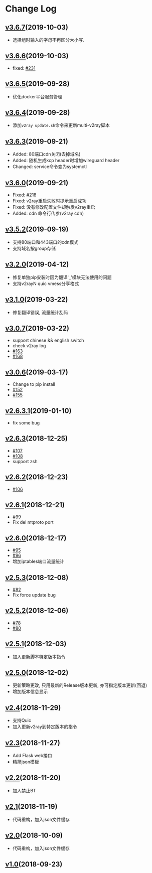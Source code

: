 # Change Log

## [v3.6.7](https://github.com/Jrohy/multi-v2ray/releases/tag/v3.6.7)(2019-10-03)
- 选择组时输入的字母不再区分大小写.

## [v3.6.6](https://github.com/Jrohy/multi-v2ray/releases/tag/v3.6.6)(2019-10-03)
- fixed: [#231](https://github.com/Jrohy/multi-v2ray/issues/231)

## [v3.6.5](https://github.com/Jrohy/multi-v2ray/releases/tag/v3.6.5)(2019-09-28)
- 优化docker平台服务管理

## [v3.6.4](https://github.com/Jrohy/multi-v2ray/releases/tag/v3.6.4)(2019-09-28)
- 添加`v2ray update.sh`命令来更新multi-v2ray脚本

## [v3.6.3](https://github.com/Jrohy/multi-v2ray/releases/tag/v3.6.3)(2019-09-21)
- Added: 80端口cdn关闭(去掉域名)
- Added: 随机生成kcp header时增加wireguard header
- Changed: service命令变为systemctl

## [v3.6.0](https://github.com/Jrohy/multi-v2ray/releases/tag/v3.6.0)(2019-09-21)
- Fixed: #218
- Fixed: v2ray重启失败时提示重启成功
- Fixed: 没有修改配置文件却触发v2ray重启
- Added: cdn 命令行传参(v2ray cdn)

## [v3.5.2](https://github.com/Jrohy/multi-v2ray/releases/tag/v3.5.2)(2019-09-19)
- 支持80端口和443端口的cdn模式
- 支持域名按group存储

## [v3.2.0](https://github.com/Jrohy/multi-v2ray/releases/tag/v3.2.0)(2019-04-12)
- 修复单独pip安装时因为翻译'_'模块无法使用的问题
- 支持v2rayN quic vmess分享格式

## [v3.1.0](https://github.com/Jrohy/multi-v2ray/releases/tag/v3.1.0)(2019-03-22)
- 修复翻译错误, 流量统计乱码

## [v3.0.7](https://github.com/Jrohy/multi-v2ray/releases/tag/v3.0.7)(2019-03-22)
- support chinese && english switch
- check v2ray log
- [#163](https://github.com/Jrohy/multi-v2ray/issues/163)
- [#168](https://github.com/Jrohy/multi-v2ray/issues/168)

## [v3.0.6](https://github.com/Jrohy/multi-v2ray/releases/tag/v3.0.6)(2019-03-17)
- Change to pip install
- [#152](https://github.com/Jrohy/multi-v2ray/issues/152)
- [#155](https://github.com/Jrohy/multi-v2ray/issues/155)

## [v2.6.3.1](https://github.com/Jrohy/multi-v2ray/releases/tag/v2.6.3.1)(2019-01-10)
- fix some bug

## [v2.6.3](https://github.com/Jrohy/multi-v2ray/releases/tag/v2.6.3)(2018-12-25)
- [#107](https://github.com/Jrohy/multi-v2ray/issues/107)
- [#108](https://github.com/Jrohy/multi-v2ray/issues/108)
- support zsh

## [v2.6.2](https://github.com/Jrohy/multi-v2ray/releases/tag/v2.6.2)(2018-12-23)
- [#106](https://github.com/Jrohy/multi-v2ray/issues/106)

## [v2.6.1](https://github.com/Jrohy/multi-v2ray/releases/tag/v2.6.1)(2018-12-21)
- [#99](https://github.com/Jrohy/multi-v2ray/issues/99)
- Fix del mtproto port

## [v2.6.0](https://github.com/Jrohy/multi-v2ray/releases/tag/v2.6.0)(2018-12-17)
- [#95](https://github.com/Jrohy/multi-v2ray/issues/95)
- [#96](https://github.com/Jrohy/multi-v2ray/issues/96)
- 增加iptables端口流量统计

## [v2.5.3](https://github.com/Jrohy/multi-v2ray/releases/tag/v2.5.3)(2018-12-08)
- [#82](https://github.com/Jrohy/multi-v2ray/issues/82)
- Fix force update bug

## [v2.5.2](https://github.com/Jrohy/multi-v2ray/releases/tag/v2.5.2)(2018-12-06)
- [#78](https://github.com/Jrohy/multi-v2ray/issues/78)
- [#80](https://github.com/Jrohy/multi-v2ray/issues/80)

## [v2.5.1](https://github.com/Jrohy/multi-v2ray/releases/tag/v2.5.1)(2018-12-03)
- 加入更新脚本特定版本指令

## [v2.5.0](https://github.com/Jrohy/multi-v2ray/releases/tag/v2.5.0)(2018-12-02)
- 更新策略更改, 只用最新的Release版本更新, 亦可指定版本更新(回退)
- 增加版本信息显示

## [v2.4](https://github.com/Jrohy/multi-v2ray/releases/tag/v2.4)(2018-11-29)
- 支持Quic
- 加入更新v2ray到特定版本的指令

## [v2.3](https://github.com/Jrohy/multi-v2ray/releases/tag/v2.3)(2018-11-27)
- Add Flask web接口
- 精简json模板

## [v2.2](https://github.com/Jrohy/multi-v2ray/releases/tag/v2.2)(2018-11-20)
- 加入禁止BT

## [v2.1](https://github.com/Jrohy/multi-v2ray/releases/tag/v2.1)(2018-11-19)
- 代码重构，加入json文件缓存

## [v2.0](https://github.com/Jrohy/multi-v2ray/releases/tag/v2.0)(2018-10-09)
- 代码重构，加入json文件缓存

## [v1.0](https://github.com/Jrohy/multi-v2ray/releases/tag/v1.0)(2018-09-23)